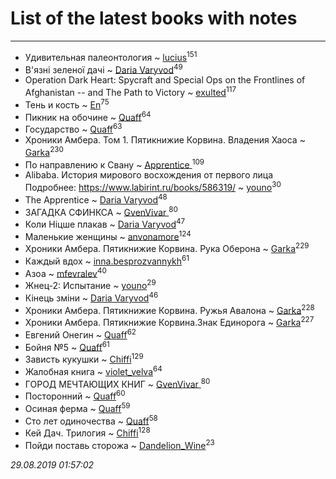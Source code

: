 # List of the latest books with notes
---

* Удивительная палеонтология ~ [lucius](users/838/83820536-yandex)<sup>151</sup>
* В'язні зеленої дачі ~ [Daria Varyvod](users/829/829893410524253-facebook)<sup>49</sup>
* Operation Dark Heart: Spycraft and Special Ops on the Frontlines of Afghanistan -- and The Path to Victory ~ [exulted](users/100/100599204551896265722-google)<sup>117</sup>
* Тень и кость ~ [En](users/333/333646551-vkontakte)<sup>75</sup>
* Пикник на обочине ~ [Quaff](users/122/12267158-vkontakte)<sup>64</sup>
* Государство ~ [Quaff](users/122/12267158-vkontakte)<sup>63</sup>
* Хроники Амбера. Том 1. Пятикнижие Корвина. Владения Хаоса ~ [Garka](users/115/115753719718250012620-google)<sup>230</sup>
* По направлению к Свану ~ [Apprentice ](users/528/52821952-vkontakte)<sup>109</sup>
* Alibaba. История мирового восхождения от первого лица Подробнее: https://www.labirint.ru/books/586319/ ~ [youno](users/302/302928912-vkontakte)<sup>30</sup>
* The Apprentice ~ [Daria Varyvod](users/829/829893410524253-facebook)<sup>48</sup>
* ЗАГАДКА СФИНКСА ~ [GvenVivar ](users/158/158266434925901-facebook)<sup>80</sup>
* Коли Ніцше плакав ~ [Daria Varyvod](users/829/829893410524253-facebook)<sup>47</sup>
* Маленькие женщины ~ [anvonamore](users/595/5957175-vkontakte)<sup>124</sup>
* Хроники Амбера. Пятикнижие Корвина. Рука Оберона ~ [Garka](users/115/115753719718250012620-google)<sup>229</sup>
* Каждый вдох ~ [inna.besprozvannykh](users/733/73323849-yandex)<sup>61</sup>
* Азоа ~ [mfevralev](users/140/140966150-vkontakte)<sup>40</sup>
* Жнец-2: Испытание ~ [youno](users/302/302928912-vkontakte)<sup>29</sup>
* Кінець зміни ~ [Daria Varyvod](users/829/829893410524253-facebook)<sup>46</sup>
* Хроники Амбера. Пятикнижие Корвина. Ружья Авалона ~ [Garka](users/115/115753719718250012620-google)<sup>228</sup>
* Хроники Амбера. Пятикнижие Корвина.Знак Единорога ~ [Garka](users/115/115753719718250012620-google)<sup>227</sup>
* Евгений Онегин ~ [Quaff](users/122/12267158-vkontakte)<sup>62</sup>
* Бойня №5 ~ [Quaff](users/122/12267158-vkontakte)<sup>61</sup>
* Зависть кукушки ~ [Chiffi](users/105/105831994080785626680-google)<sup>129</sup>
* Жалобная книга ~ [violet_velva](users/116/116961712580551399099-google)<sup>64</sup>
* ГОРОД МЕЧТАЮЩИХ КНИГ ~ [GvenVivar ](users/158/158266434925901-facebook)<sup>80</sup>
* Посторонний ~ [Quaff](users/122/12267158-vkontakte)<sup>60</sup>
* Осиная ферма ~ [Quaff](users/122/12267158-vkontakte)<sup>59</sup>
* Сто лет одиночества ~ [Quaff](users/122/12267158-vkontakte)<sup>58</sup>
* Кей Дач. Трилогия ~ [Chiffi](users/105/105831994080785626680-google)<sup>128</sup>
* Пойди поставь сторожа ~ [Dandelion_Wine](users/586/58602788-vkontakte)<sup>23</sup>


_29.08.2019 01:57:02_
